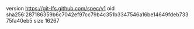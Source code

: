 version https://git-lfs.github.com/spec/v1
oid sha256:287186359b6c7042ef97cc79b4c351b3347546a16be14649fdeb73375fa40eb5
size 16267
